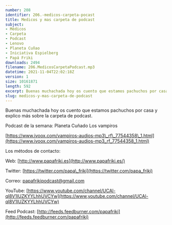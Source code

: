 ```yaml
---
number: 208
identifier: 206.-medicos-carpeta-pocast
title: Medicos y mas carpeta de podcast
subject:
- Médicos
- Carpeta
- Podcast
- Lenovo
- Planeta Cuñao
- Iniciativa Espielberg
- Papá Friki
downloads: 2494
filename: 206.MedicosCarpetaPodcast.mp3
datetime: 2021-11-04T22:02:18Z
version: 1
size: 10161871
length: 592
excerpt: Buenas muchachada hoy os cuento que estamos pachuchos por casa y explico más sobre la carpeta de podcast.
slug: medicos-y-mas-carpeta-de-podcast
---
```

Buenas muchachada hoy os cuento que estamos pachuchos por casa y explico más sobre la carpeta de podcast.

Podcast de la semana: Planeta Cuñado Los vampiros

[https://www.ivoox.com/vampiros-audios-mp3\_rf\_77544358\_1.html](https://www.ivoox.com/vampiros-audios-mp3_rf_77544358_1.html)

Los métodos de contacto:

Web: [http://www.papafriki.es](http://www.papafriki.es/)

Twitter: [https://twitter.com/papa\_friki](https://twitter.com/papa_friki)

Correo: [papafrikipodcast@gmail.com](https://archive.org/details/papafrikipodast@gmail.com)

YouTube: [https://www.youtube.com/channel/UCAl-ql8V1IUZKYYLhhUVCYw](https://www.youtube.com/channel/UCAl-ql8V1IUZKYYLhhUVCYw)

Feed Podcast: [http://feeds.feedburner.com/papafriki](http://feeds.feedburner.com/papafriki)